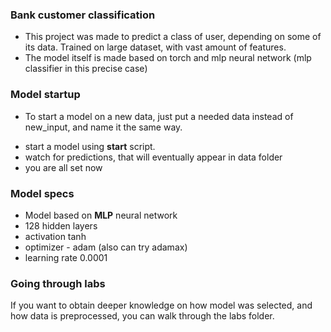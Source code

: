 ### Bank customer classification

- This project was made to predict a class of user, depending on some of its data. Trained on large dataset, with vast amount of features.
- The model itself is made based on torch and mlp neural network (mlp classifier in this precise case)

### Model startup

- To start a model on a new data, just put a needed data instead of new_input, and name it the same way.

* start a model using **start** script.
* watch for predictions, that will eventually appear in data folder
* you are all set now

### Model specs

- Model based on **MLP** neural network
- 128 hidden layers
- activation tanh
- optimizer - adam (also can try adamax)
- learning rate 0.0001

### Going through labs

If you want to obtain deeper knowledge on how model was selected, and how data is preprocessed, you can walk through the labs folder.
